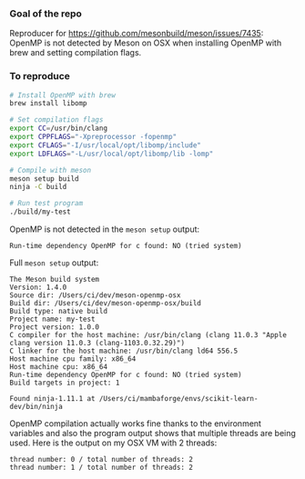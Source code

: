 ### Goal of the repo

Reproducer for https://github.com/mesonbuild/meson/issues/7435:
OpenMP is not detected by Meson on OSX when installing OpenMP with brew and setting
compilation flags.

### To reproduce
```bash
# Install OpenMP with brew
brew install libomp

# Set compilation flags
export CC=/usr/bin/clang
export CPPFLAGS="-Xpreprocessor -fopenmp"
export CFLAGS="-I/usr/local/opt/libomp/include"
export LDFLAGS="-L/usr/local/opt/libomp/lib -lomp"

# Compile with meson
meson setup build
ninja -C build

# Run test program
./build/my-test
```

OpenMP is not detected in the `meson setup` output:
```
Run-time dependency OpenMP for c found: NO (tried system)
```

Full `meson setup` output:
```
The Meson build system
Version: 1.4.0
Source dir: /Users/ci/dev/meson-openmp-osx
Build dir: /Users/ci/dev/meson-openmp-osx/build
Build type: native build
Project name: my-test
Project version: 1.0.0
C compiler for the host machine: /usr/bin/clang (clang 11.0.3 "Apple clang version 11.0.3 (clang-1103.0.32.29)")
C linker for the host machine: /usr/bin/clang ld64 556.5
Host machine cpu family: x86_64
Host machine cpu: x86_64
Run-time dependency OpenMP for c found: NO (tried system)
Build targets in project: 1

Found ninja-1.11.1 at /Users/ci/mambaforge/envs/scikit-learn-dev/bin/ninja
```

OpenMP compilation actually works fine thanks to the environment variables and
also the program output shows that multiple threads are being used. Here is the
output on my OSX VM with 2 threads:

```
thread number: 0 / total number of threads: 2
thread number: 1 / total number of threads: 2
```

